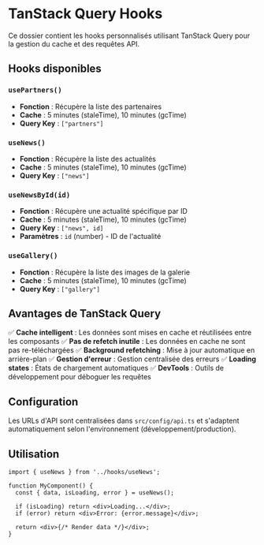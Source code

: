 # TanStack Query Hooks

Ce dossier contient les hooks personnalisés utilisant TanStack Query pour la gestion du cache et des requêtes API.

## Hooks disponibles

### `usePartners()`
- **Fonction** : Récupère la liste des partenaires
- **Cache** : 5 minutes (staleTime), 10 minutes (gcTime)
- **Query Key** : `["partners"]`

### `useNews()`
- **Fonction** : Récupère la liste des actualités
- **Cache** : 5 minutes (staleTime), 10 minutes (gcTime)
- **Query Key** : `["news"]`

### `useNewsById(id)`
- **Fonction** : Récupère une actualité spécifique par ID
- **Cache** : 5 minutes (staleTime), 10 minutes (gcTime)
- **Query Key** : `["news", id]`
- **Paramètres** : `id` (number) - ID de l'actualité

### `useGallery()`
- **Fonction** : Récupère la liste des images de la galerie
- **Cache** : 5 minutes (staleTime), 10 minutes (gcTime)
- **Query Key** : `["gallery"]`

## Avantages de TanStack Query

✅ **Cache intelligent** : Les données sont mises en cache et réutilisées entre les composants
✅ **Pas de refetch inutile** : Les données en cache ne sont pas re-téléchargées
✅ **Background refetching** : Mise à jour automatique en arrière-plan
✅ **Gestion d'erreur** : Gestion centralisée des erreurs
✅ **Loading states** : États de chargement automatiques
✅ **DevTools** : Outils de développement pour déboguer les requêtes

## Configuration

Les URLs d'API sont centralisées dans `src/config/api.ts` et s'adaptent automatiquement selon l'environnement (développement/production).

## Utilisation

```tsx
import { useNews } from '../hooks/useNews';

function MyComponent() {
  const { data, isLoading, error } = useNews();
  
  if (isLoading) return <div>Loading...</div>;
  if (error) return <div>Error: {error.message}</div>;
  
  return <div>{/* Render data */}</div>;
}
```
